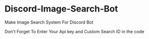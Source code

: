 # Discord-Image-Search-Bot
Make Image Search System For Discord Bot

Don't Forget To Enter Your Api key and Custom Search ID in the code
